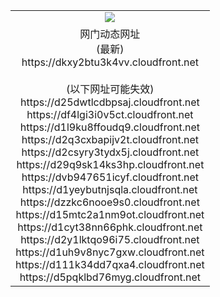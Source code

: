 ﻿<table>
  <tr></tr>
  <tr><td colspan=2 align=center><img src="https://dkxy2btu3k4vv.cloudfront.net/Up/oGate.jpg" /></td></tr>
  <tr><td colspan=2 align=center>网门动态网址<br/>(最新)
<br>https://dkxy2btu3k4vv.cloudfront.net
<br/><br/>(以下网址可能失效)
<br>https://d25dwtlcdbpsaj.cloudfront.net
<br>https://df4lgi3i0v5ct.cloudfront.net
<br>https://d1l9ku8ffoudq9.cloudfront.net
<br>https://d2q3cxbapijv2t.cloudfront.net
<br>https://d2csyry3tydx5j.cloudfront.net
<br>https://d29q9sk14ks3hp.cloudfront.net
<br>https://dvb947651icyf.cloudfront.net
<br>https://d1yeybutnjsqla.cloudfront.net
<br>https://dzzkc6nooe9s0.cloudfront.net
<br>https://d15mtc2a1nm9ot.cloudfront.net
<br>https://d1cyt38nn66phk.cloudfront.net
<br>https://d2y1lktqo96i75.cloudfront.net
<br>https://d1uh9v8nyc7gxw.cloudfront.net
<br>https://d111k34dd7qxa4.cloudfront.net
<br>https://d5pqklbd76myg.cloudfront.net
    </td>
  </tr>
</table>
